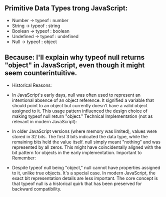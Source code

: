 ## Primitive Data Types trong JavaScript:

- Number -> typeof : number
- String -> typeof : string
- Boolean -> typeof : boolean
- Undefined -> typeof : undefined
- Null -> typeof : object

## Because: I'll explain why typeof null returns "object" in JavaScript, even though it might seem counterintuitive.

- Historical Reasons:

+ In JavaScript's early days, null was often used to represent an intentional absence of an object reference. It signified a variable that should point to an object but currently doesn't have a valid object assigned to it.
This usage pattern influenced the design choice of making typeof null return "object."
Technical Implementation (not as relevant in modern JavaScript):

+ In older JavaScript versions (where memory was limited), values were stored in 32 bits. The first 3 bits indicated the data type, while the remaining bits held the value itself.
null simply meant "nothing" and was represented by all zeros. This might have coincidentally aligned with the bit pattern for objects in the early implementation.
Important to Remember:

+ Despite typeof null being "object," null cannot have properties assigned to it, unlike true objects. It's a special case.
In modern JavaScript, the exact bit representation details are less important. The core concept is that typeof null is a historical quirk that has been preserved for backward compatibility.
